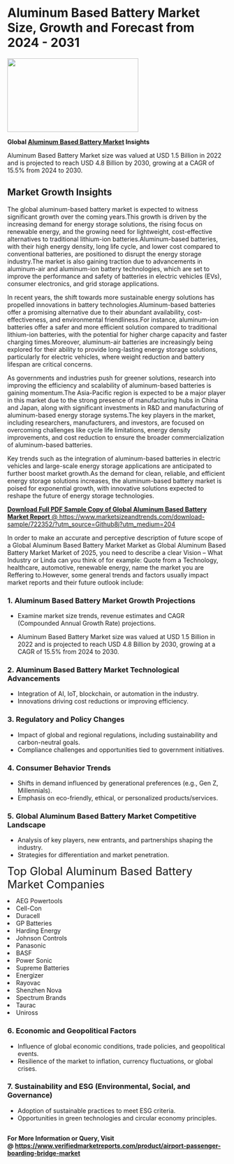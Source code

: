 <H1>Aluminum Based Battery Market Size, Growth and Forecast from 2024 - 2031</H1><img class="aligncenter size-medium wp-image-584254" src="https://thirdeyenews.in/wp-content/uploads/2024/09/Global-Market-Research-300x168.jpeg" alt="" width="300" height="168" /><p><strong>Global&nbsp;<a href="https://www.marketsizeandtrends.com/download-sample/722352/?utm_source=Github8j?utm_medium=204">Aluminum Based Battery Market</a> Insights</strong></p><p>Aluminum Based Battery Market size was valued at USD 1.5 Billion in 2022 and is projected to reach USD 4.8 Billion by 2030, growing at a CAGR of 15.5% from 2024 to 2030.</p><p><h2>Market Growth Insights</h2> <p>The global aluminum-based battery market is expected to witness significant growth over the coming years.This growth is driven by the increasing demand for energy storage solutions, the rising focus on renewable energy, and the growing need for lightweight, cost-effective alternatives to traditional lithium-ion batteries.Aluminum-based batteries, with their high energy density, long life cycle, and lower cost compared to conventional batteries, are positioned to disrupt the energy storage industry.The market is also gaining traction due to advancements in aluminum-air and aluminum-ion battery technologies, which are set to improve the performance and safety of batteries in electric vehicles (EVs), consumer electronics, and grid storage applications.</p> <p><a href="#"></a></p> <p>In recent years, the shift towards more sustainable energy solutions has propelled innovations in battery technologies.Aluminum-based batteries offer a promising alternative due to their abundant availability, cost-effectiveness, and environmental friendliness.For instance, aluminum-ion batteries offer a safer and more efficient solution compared to traditional lithium-ion batteries, with the potential for higher charge capacity and faster charging times.Moreover, aluminum-air batteries are increasingly being explored for their ability to provide long-lasting energy storage solutions, particularly for electric vehicles, where weight reduction and battery lifespan are critical concerns.</p> <p>As governments and industries push for greener solutions, research into improving the efficiency and scalability of aluminum-based batteries is gaining momentum.The Asia-Pacific region is expected to be a major player in this market due to the strong presence of manufacturing hubs in China and Japan, along with significant investments in R&D and manufacturing of aluminum-based energy storage systems.The key players in the market, including researchers, manufacturers, and investors, are focused on overcoming challenges like cycle life limitations, energy density improvements, and cost reduction to ensure the broader commercialization of aluminum-based batteries.</p> <p>Key trends such as the integration of aluminum-based batteries in electric vehicles and large-scale energy storage applications are anticipated to further boost market growth.As the demand for clean, reliable, and efficient energy storage solutions increases, the aluminum-based battery market is poised for exponential growth, with innovative solutions expected to reshape the future of energy storage technologies.</p> <p><a href="#"></p><p><span class=""><strong>Download Full PDF Sample Copy of Global Aluminum Based Battery Market Report</strong> @ <a href="https://www.marketsizeandtrends.com/download-sample/722352/?utm_source=Github8j?utm_medium=204" target="_blank">https://www.marketsizeandtrends.com/download-sample/722352/?utm_source=Github8j?utm_medium=204</a></span></p><p>In order to make an accurate and perceptive description of future scope of a Global&nbsp;Aluminum Based Battery Market Market as Global&nbsp;Aluminum Based Battery Market Market of 2025, you need to describe a clear Vision &ndash; What Industry or Linda can you think of for example: Quote from a Technology, healthcare, automotive, renewable energy, name the market you are Reffering to.However, some general trends and factors usually impact market reports and their future outlook include:</p><h3>1.&nbsp;<strong>Aluminum Based Battery Market Growth Projections</strong></h3><ul><li>Examine market size trends, revenue estimates and CAGR (Compounded Annual Growth Rate) projections.</li><li><p>Aluminum Based Battery Market size was valued at USD 1.5 Billion in 2022 and is projected to reach USD 4.8 Billion by 2030, growing at a CAGR of 15.5% from 2024 to 2030.</p></li></ul><h3>2.&nbsp;<strong>Aluminum Based Battery Market Technological Advancements</strong></h3><ul><li>Integration of AI, IoT, blockchain, or automation in the industry.</li><li>Innovations driving cost reductions or improving efficiency.</li></ul><h3>3.&nbsp;<strong>Regulatory and Policy Changes</strong></h3><ul><li>Impact of global and regional regulations, including sustainability and carbon-neutral goals.</li><li>Compliance challenges and opportunities tied to government initiatives.</li></ul><h3>4.&nbsp;<strong>Consumer Behavior Trends</strong></h3><ul><li>Shifts in demand influenced by generational preferences (e.g., Gen Z, Millennials).</li><li>Emphasis on eco-friendly, ethical, or personalized products/services.</li></ul><h3>5.&nbsp;<strong>Global Aluminum Based Battery Market Competitive Landscape</strong></h3><ul><li>Analysis of key players, new entrants, and partnerships shaping the industry.</li><li>Strategies for differentiation and market penetration.</li></ul><p data-pm-slice="1 1 []"><span style="color: inherit; font-family: inherit; font-size: 25px;">Top Global Aluminum Based Battery Market Companies</span></p><div class="" data-test-id=""><p><li>AEG Powertools</li><li> Cell-Con</li><li> Duracell</li><li> GP Batteries</li><li> Harding Energy</li><li> Johnson Controls</li><li> Panasonic</li><li> BASF</li><li> Power Sonic</li><li> Supreme Batteries</li><li> Energizer</li><li> Rayovac</li><li> Shenzhen Nova</li><li> Spectrum Brands</li><li> Taurac</li><li> Uniross</li></p></div><h3>6.&nbsp;<strong>Economic and Geopolitical Factors</strong></h3><ul><li>Influence of global economic conditions, trade policies, and geopolitical events.</li><li>Resilience of the market to inflation, currency fluctuations, or global crises.</li></ul><h3>7.&nbsp;<strong>Sustainability and ESG (Environmental, Social, and Governance)</strong></h3><ul><li>Adoption of sustainable practices to meet ESG criteria.</li><li>Opportunities in green technologies and circular economy principles.</li></ul><h2><strong style="font-size: 14px;">For More Information or Query, Visit @&nbsp;</strong><a style="background-color: #ffffff; font-size: 14px;" href="https://www.marketsizeandtrends.com/report/aluminum-based-battery-market/" target="_blank">https://www.verifiedmarketreports.com/product/airport-passenger-boarding-bridge-market</a></h2>